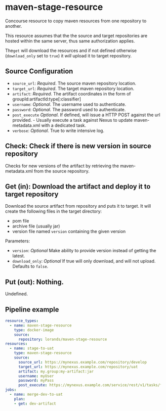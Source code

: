 # maven-stage-resource

Concourse resource to copy maven resources from one repository to another.

This resource assumes that the the source and target repositories are
hosted within the same server, thus same authorization applies. 

The`get` will download the resources and if not defined 
otherwise (`download_only` set to `true`) 
it *will* upload it to target repository.  

## Source Configuration

* `source_url`: *Required*. The source maven repository location.
* `target_url`: *Required*. The target maven repository location.
* `artifact`: *Required*. The artifact coordinates in the form of groupId:artifactId:type\[:classifier\]
* `username`: *Optional*. The username used to authenticate.
* `password`: *Optional*. The password used to authenticate.
* `post_execute` *Optional*. If defined, will issue a HTTP POST against the url provided. - Usually 
execute a task against Nexus to update maven-metadata.xml with a dedicated task.
* `verbose`: *Optional*. True to write intensive log.

## Check: Check if there is new version in source repository

Checks for new versions of the artifact by retrieving the maven-metadata.xml from the source repository.

## Get (in): Download the artifact and deploy it to target repository

Download the source artifact from repository and puts it to target. 
It will create the following files in the target directory:

- pom file
- archive file (usually jar)
- version file named `version` containing the given version

Parameters:

* `version`: *Optional* Make ability to provide version instead of getting the latest.
* `download_only`: *Optional* If true will only download, and will not upload. Defaults to `false`.

## Put (out): Nothing.

Undefined.

## Pipeline example

```yaml
resource_types:
  - name: maven-stage-resource
    type: docker-image
    source:
      repository: lorands/maven-stage-resource
resources:
  - name: stage-to-uat
    type: maven-stage-resource
    source:
      source_url: https://mynexus.example.com/repository/develop
      target_url: https://mynexus.example.com/repository/uat
      artifact: my.group:my-artifact:jar
      username: myUser
      password: myPass
      post_execute: https://mynexus.example.com/service/rest/v1/tasks/f0b14f9d-8e68-4a50-8a90-d07a61245ceb5/run
jobs:
  - name: merge-dev-to-uat
    plan:
    - get: dev-artifact
```





